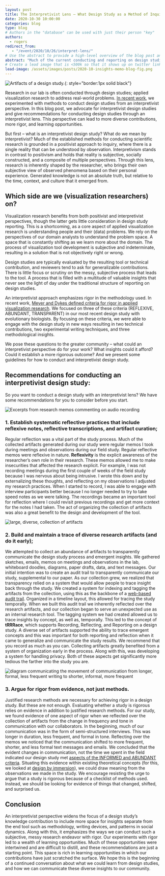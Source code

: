 ```yaml
---
layout: post
title: The Interpretivist Lens – What Design Study as a Method of Inquiry Can Teach Us.
date: 2020-10-30 10:00:00
categories: blog
type: blog
# Authors in the "database" can be used with just their person "key"
authors:
  - rogers
redirect_from:
   - "/event/2020/10/26/interpret-lens/"
# Use the abstract to provide a high-level overview of the blog post and main takeaways.
abstract: "Much of the current conducting and reporting on design studies leaves little room for contributions outside of the end tool or technique. An interpretivist approach embraces the messy, subjective nature of design studies and emphasizes the ways in which we can conduct research of this nature with rigor. In this post, we advocate for interpretivist design studies and give three recommendations for conducting them."
# Create a lead image that is <500k so that it shows up on twitter link preview
lead-image: /assets/images/posts/2020-10-insights-memo-blog-fig.png
---
```

![Artifacts of a design study.]({{site.base_url}}/assets/images/posts/2020_insights_blog.png){: style="border:1px solid black"}

Research in our lab is often conducted through design studies; applied visualization research to address real-world problems. [In recent work](https://vdl.sci.utah.edu/publications/2020_infovis_insights/), we experimented with methods to conduct design studies from an interpretivist perspective. In this blog post, we advocate for interpretivist design studies and give recommendations for conducting design studies through an interpretivist lens. This perspective can lead to more diverse contributions, more rigor, and learning opportunities.

But first – what is an interpretivist design study? What do we mean by interpretivist?
Much of the established methods for conducting scientific research is grounded in a positivist approach to inquiry, where there is a single reality that can be understood by observation.
Interpretivism stands in contrast to positivism and holds that reality is subjective, socially constructed, and a composite of multiple perspectives. Through this lens, research is inherently shaped by the researcher, who brings their own subjective view of observed phenomena based on their personal experience. Generated knowledge is not an absolute truth, but relative to the time, context, and culture that it emerged from.

## Which side are we (visualization researchers) on?
Visualization research benefits from both positivist and interpretivist perspectives, though the latter gets little consideration in design study reporting. This is a shortcoming, as a core aspect of applied visualization research is understanding people and their (data) problems. We rely on the perspectives of our domain analysts to understand the problem space. A space that is constantly shifting as we learn more about the domain. The process of visualization tool development is subjective and indeterminate, resulting in a solution that is not objectively right or wrong. 

Design studies are typically evaluated by the resulting tool or technical contribution, and reviewers tend to ask for generalizable contributions. There is little focus or scrutiny on the messy, subjective process that leads to the tool. A process that is filled with a multitude of valuable insights that never see the light of day under the traditional structure of reporting on design studies. 

An interpretivist approach emphasizes rigor in the methodology used. In recent work, [Meyer and Dykes defined criteria for rigor in applied visualization research](https://vdl.sci.utah.edu/publications/2019_infovis_criteria/). We focused on three of these criteria (REFLEXIVE, ABUNDANT, TRANSPARENT) in our most recent design study with evolutionary biologists. By focusing on these criteria, we were able to engage with the design study in new ways resulting in two technical contributions, two experimental writing techniques, and three methodological insights. 

We pose these questions to the greater community – what could an interpretivist perspective do for your work? What insights could it afford? Could it establish a more rigorous outcome? And we present some guidelines for how to conduct and interpretivist design study.
## Recommendations for conducting an interpretivist design study:
So you want to conduct a design study with an interpretivist lens? We have some recommendations for you to consider before you start.  

![Excerpts from research memos commenting on audio recording]({{site.base_url}}/assets/images/posts/2020-10-insights-memo-blog-fig.png)
### 1. Establish systematic reflective practices that include reflexive notes, reflective transcriptions, and artifact curation; 

Regular reflection was a vital part of the study process. Much of the collected artifacts generated during our study were regular memos I took during meetings and observations during our field study. Regular reflective memos were reflexive in nature. **Reflexivity** is the explicit awareness of the researcher’s own role in their research. These memos allowed me to make insecurities that affected the research explicit. For example, I was not recording meetings during the first couple of weeks of the field study because I was nervous about being intrusive. I wrote this down and by externalizing these thoughts, and reflecting on my observations I adjusted my research practices. When I started to record, I was able to engage with interview participants better because I no longer needed to try to take speed notes as we were talking. The recordings became an important tool for reflection where I could revisit previous recordings and get more context for the notes I had taken. The act of organizing the collection of artifacts was also a great benefit to the design and development of the tool. 

![large, diverse, collection of artifacts]({{site.base_url}}/assets/images/posts/2020_insights_blog.png)

### 2. Build and maintain a trace of diverse research artifacts (and do it early); 
We attempted to collect an abundance of artifacts to transparently communicate the design study process and emergent insights. We gathered sketches, emails, memos on meetings and observations in the lab, whiteboard doodles, diagrams, paper drafts, data, and text messages. Our initial intention was to create an audit trail to transparently communicate our study, supplemental to our paper. As our collection grew, we realized that transparency relied on a system that would allow people to trace insight back through the study. We created a system for indexing and tagging the artifacts from the collection, using this as the backbone of a [web-based audit trail](https://vdl.sci.utah.edu/trrrace/). Organized in a timeline layout, this allowed for tracing the study temporally. When we built this audit trail we inherently reflected over the research artifacts, and our collection began to serve an unexpected use as an internal research tool. The tagging system we had created allowed us to trace insights by concept, as well as, temporally. This led to the concept of **tRRRace**, which supports Recording, Reflecting, and Reporting on a design study. A diverse set of artifacts supported the ability to trace emergent concepts and this was important for both reporting and reflection when it came to generalize and communicate the study results. We recommend that you record as much as you can. Collecting artifacts greatly benefited from a system of organization early in the process. Along with this, was developing a system for handling privacy. Both of these aspects get significantly more tedious the farther into the study you are. 

![diagram communicating the movement of communication from longer, formal, less frequent writing to shorter, informal, more frequent]({{site.base_url}}/assets/images/posts/2020-10-insights-change-in-dialogue.png)

### 3. Argue for rigor from evidence, not just methods.

Justified research methods are necessary for achieving rigor in a design study. But these are not enough. Evaluating whether a study is rigorous relies on evidence in addition to justified research methods. For our study, we found evidence of one aspect of rigor when we reflected over the collection of artifacts from the change in frequency and tone in communication with our collaborators. In the beginning, much of our communication was in the form of semi-structured interviews. This was longer in duration, less frequent, and formal in tone. Reflecting over the memos we noticed that the communication shifted to more frequent, shorter, and less formal text messages and emails. We concluded that the evident changes in communication, not the time we spent in the field indicated our design study met [aspects of the INFORMED and ABUNDANT criteria](https://vdl.sci.utah.edu/publications/2019_infovis_criteria/). Situating this evidence within existing theoretical concepts (for this, we looked at [design by immersion](https://ieeexplore.ieee.org/document/8812684)), we could draw meaning from the observations we made in the study. We encourage resisting the urge to argue that a study is rigorous because of a checklist of methods used. Instead, we should be looking for evidence of things that changed, shifted, and surprised us.

## Conclusion
An interpretivist perspective widens the focus of a design study’s knowledge contribution to include more space for insights separate from the end tool such as methodology, writing devices, and patterns in social dynamics. Along with this, it emphasizes the ways we can conduct such a subjective, messy research endeavor with rigor. Our experiments with rigor led to a wealth of learning opportunities. Much of these opportunities were intertwined and are difficult to distill, and these recommendations are just a starting point. This space is rich in learning opportunities in which our contributions have just scratched the surface.  We hope this is the beginning of a continued conversation about what we could learn from design studies, and how we can communicate these diverse insights to our community.

